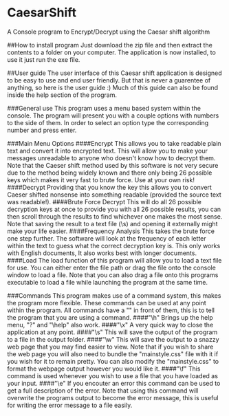 # CaesarShift
A Console program to Encrypt/Decrypt using the Caesar shift algorithm

##How to install program
Just download the zip file and then extract the contents to a folder on your computer. The application is now installed, to use it just run the exe file.

##User guide
The user interface of this Caesar shift application is designed to be easy to use and end user friendly. But that is never a guarentee of anything, so here is the user guide :)
Much of this guide can also be found inside the help section of the program.

###General use
This program uses a menu based system within the console. The program will present you with a couple options with numbers to the side of them. In order to select an option type the corresponding number and press enter.

###Main Menu Options
####Encrypt
This allows you to take readable plain text and convert it into encrypted text. This will allow you to make your messages unreadable to anyone who doesn't know how to decrypt them. Note that the Caeser shift method used by this software is not very secure due to the method being widely known and there only being 26 possible keys which makes it very fast to brute force. Use at your own risk!
####Decrypt
Providing that you know the key this allows you to convert Caeser shifted nonsense into something readable (provided the source text was readable!).
####Brute Force Decrypt
This will do all 26 possible decryption keys at once to provide you with all 26 possible results, you can then scroll through the results to find whichever one makes the most sense. Note that saving the result to a text file (\\s) and opening it externally might make your life easier.
####Frequency Analysis
This takes the brute force one step further. The software will look at the frequency of each letter within the text to guess what the correct decryption key is. This only works with English documents, It also works best with longer documents.
####Load
The load function of this program will allow you to load a text file for use. You can either enter the file path or drag the file onto the console window to load a file. Note that you can also drag a file onto this programs executable to load a file while launching the program at the same time.

###Commands
This program makes use of a command system, this makes the program more flexible. These commands can be used at any point within the program. All commands have a "\" in front of them, this is to tell the program that you are using a command.
####"\h"
Brings up the help menu, "\?" and "\help" also work.
####"\x"
A very quick way to close the application at any point.
####"\s"
This will save the output of the program to a file in the output folder.
####"\w"
This will save the output to a snazzy web page that you may find easier to view. Note that if you wish to share the web page you will also need to bundle the "mainstyle.css" file with it if you wish for it to remain pretty. You can also modify the "mainstyle.css" to format the webpage output however you would like it.
####"\f"
This command is used whenever you wish to use a file that you have loaded as your input.
####"\e"
If you encouter an error this command can be used to get a full description of the error. Note that using this command will overwrite the programs output to become the error message, this is useful for writing the error message to a file easily.
